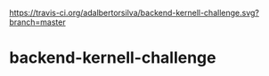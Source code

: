 https://travis-ci.org/adalbertorsilva/backend-kernell-challenge.svg?branch=master

# backend-kernell-challenge

